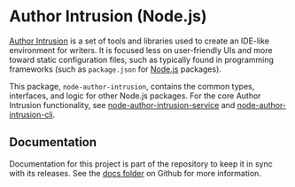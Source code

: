 # Author Intrusion (Node.js)

[Author Intrusion](https://authorintrusion.com/) is a set of tools and libraries used to create an IDE-like environment for writers. It is focused less on user-friendly UIs and more toward static configuration files, such as typically found in programming frameworks (such as `package.json` for [Node.js](https://nodejs.org/) packages).

This package, `node-author-intrusion`, contains the common types, interfaces, and logic for other Node.js packages. For the core Author Intrusion functionality, see [node-author-intrusion-service](https://github.com/author-intrusion/node-author-intrusion-service) and [node-author-intrusion-cli](https://github.com/author-intrusion/node-author-intrusion-cli).

## Documentation

Documentation for this project is part of the repository to keep it in sync with its releases. See the [docs folder](https://github.com/author-intrusion/node-author-intrusion/blob/master/docs/index.md) on Github for more information.
